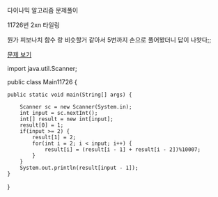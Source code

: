 다이나믹 알고리즘 문제풀이 

11726번  2xn 타일링

뭔가 피보나치 함수 랑 비슷할거 같아서 5번까지 손으로 풀어봤더니 답이 나왓다;;

<a href="https://www.acmicpc.net/problem/11726">문제 보기</a>



import java.util.Scanner;

public class Main11726 {

	public static void main(String[] args) {
		
		Scanner sc = new Scanner(System.in);
		int input = sc.nextInt();
		int[] result = new int[input];
		result[0] = 1;
		if(input >= 2) {
			result[1] = 2;
			for(int i = 2; i < input; i++) {
				result[i] = (result[i - 1] + result[i - 2])%10007;
			}
		}
		System.out.println(result[input - 1]);
	}
}

